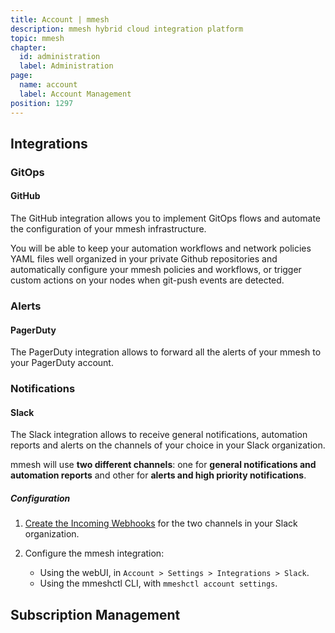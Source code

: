 ```yaml
---
title: Account | mmesh
description: mmesh hybrid cloud integration platform
topic: mmesh
chapter:
  id: administration
  label: Administration
page:
  name: account
  label: Account Management
position: 1297
---
```


## Integrations

### GitOps

#### GitHub

The GitHub integration allows you to implement GitOps flows and automate the configuration of your mmesh infrastructure.

You will be able to keep your automation workflows and network policies YAML files well organized in your private Github repositories and automatically configure your mmesh policies and workflows, or trigger custom actions on your nodes when git-push events are detected.

### Alerts

#### PagerDuty

The PagerDuty integration allows to forward all the alerts of your mmesh to your PagerDuty account.

### Notifications

#### Slack

The Slack integration allows to receive general notifications, automation reports and alerts on the channels of your choice in your Slack organization.

mmesh will use **two different channels**: one for **general notifications and automation reports** and other for **alerts and high priority notifications**.

##### Configuration

1. [Create the Incoming Webhooks](https://api.slack.com/messaging/webhooks) for the two channels in your Slack organization.

2. Configure the mmesh integration:

     - Using the webUI, in `Account > Settings > Integrations > Slack`.
     - Using the mmeshctl CLI, with `mmeshctl account settings`.

## Subscription Management
